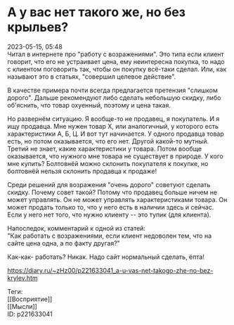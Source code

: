 А у вас нет такого же, но без крыльев?
=======================================

   
 2023-05-15, 05:48   
   Читал в интернете про "работу с возражениями". Это типа если клиент говорит, что его не устраивает цена, ему неинтересна покупка, то надо с клиентом поговорить так, чтобы он покупку всё-таки сделал. Или, как называют это в статьях, "совершил целевое действие".   
   
 В качестве примера почти всегда предлагается претензия "слишком дорого". Дальше рекомендуют либо сделать небольшую скидку, либо об'яснить, что товар охуенный, поэтому и цена такая.   
   
 Но развернём ситуацию. Я вообще-то не продавец, я покупатель. И я ищу продавца. Мне нужен товар Х, или аналогичный, у которого есть характеристики А, Б, Ц. И вот тут начинается. У одного продавца товар есть, но потом оказывается, что его нет. Другой какой-то мутный. Третий не знает, какие характеристики у товара. Потом вообще оказывается, что нужного мне товара не существует в природе. У кого мне купить? Болтовнёй можно склонить покупателя к покупке, но болтовнёй нельзя склонить продавца к продаже!   
   
 Среди решений для возражения "очень дорого" советуют сделать скидку. Почему совет такой? Потому что продавец больше ничем не может управлять. Он не может управлять характеристиками товара. Он может продать только то, что у него есть в наличии здесь и сейчас. Если у него нет того, что нужно клиенту -- это тупик (для клиента).   
   
 Напоследок, комментарий к одной из статей:   
 "Как работать с возражениями, если клиент недоволен тем, что на сайте цена одна, а по факту другая?"   
   
 Как-как- работать? Никак. Надо сайт нормальный сделать, ёпта!   
     
 <https://diary.ru/~zHz00/p221633041_a-u-vas-net-takogo-zhe-no-bez-krylev.htm>   
   
 Теги:   
 [[Восприятие]]   
 [[Мысли]]   
 ID: p221633041